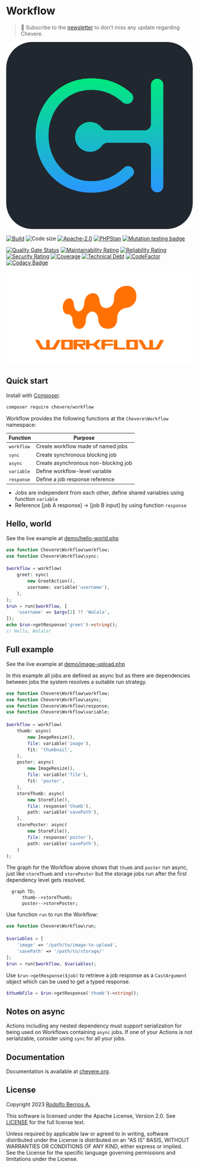 # Workflow

> 🔔 Subscribe to the [newsletter](https://chv.to/chevere-newsletter) to don't miss any update regarding Chevere.

![Chevere](chevere.svg)

[![Build](https://img.shields.io/github/actions/workflow/status/chevere/workflow/test.yml?branch=0.9&style=flat-square)](https://github.com/chevere/workflow/actions)
![Code size](https://img.shields.io/github/languages/code-size/chevere/workflow?style=flat-square)
[![Apache-2.0](https://img.shields.io/github/license/chevere/workflow?style=flat-square)](LICENSE)
[![PHPStan](https://img.shields.io/badge/PHPStan-level%209-blueviolet?style=flat-square)](https://phpstan.org/)
[![Mutation testing badge](https://img.shields.io/endpoint?style=flat-square&url=https%3A%2F%2Fbadge-api.stryker-mutator.io%2Fgithub.com%2Fchevere%2Fworkflow%2F0.9)](https://dashboard.stryker-mutator.io/reports/github.com/chevere/workflow/0.9)

[![Quality Gate Status](https://sonarcloud.io/api/project_badges/measure?project=chevere_workflow&metric=alert_status)](https://sonarcloud.io/dashboard?id=chevere_workflow)
[![Maintainability Rating](https://sonarcloud.io/api/project_badges/measure?project=chevere_workflow&metric=sqale_rating)](https://sonarcloud.io/dashboard?id=chevere_workflow)
[![Reliability Rating](https://sonarcloud.io/api/project_badges/measure?project=chevere_workflow&metric=reliability_rating)](https://sonarcloud.io/dashboard?id=chevere_workflow)
[![Security Rating](https://sonarcloud.io/api/project_badges/measure?project=chevere_workflow&metric=security_rating)](https://sonarcloud.io/dashboard?id=chevere_workflow)
[![Coverage](https://sonarcloud.io/api/project_badges/measure?project=chevere_workflow&metric=coverage)](https://sonarcloud.io/dashboard?id=chevere_workflow)
[![Technical Debt](https://sonarcloud.io/api/project_badges/measure?project=chevere_workflow&metric=sqale_index)](https://sonarcloud.io/dashboard?id=chevere_workflow)
[![CodeFactor](https://www.codefactor.io/repository/github/chevere/workflow/badge)](https://www.codefactor.io/repository/github/chevere/workflow)
[![Codacy Badge](https://app.codacy.com/project/badge/Grade/9e33004e8791436f9e7e39093f3fd5e4)](https://app.codacy.com/gh/chevere/workflow/dashboard)

![Workflow](.github/banner/workflow-logo.svg)

## Quick start

Install with [Composer](https://packagist.org/packages/chevere/workflow).

```sh
composer require chevere/workflow
```

Workflow provides the following functions at the `Chevere\Workflow` namespace:

| Function   | Purpose                              |
| ---------- | ------------------------------------ |
| `workflow` | Create workflow made of named jobs   |
| `sync`     | Create synchronous blocking job      |
| `async`    | Create asynchronous non-blocking job |
| `variable` | Define workflow-level variable       |
| `response` | Define a job response reference      |

* Jobs are independent from each other, define shared variables using function `variable`
* Reference [job A response] -> [job B input] by using function `response`

## Hello, world

See the live example at [demo/hello-world.php](demo/hello-world.php)

```php
use function Chevere\Workflow\workflow;
use function Chevere\Workflow\sync;

$workflow = workflow(
    greet: sync(
        new GreetAction(),
        username: variable('username'),
    ),
);
$run = run($workflow, [
    'username' => $argv[1] ?? 'Walala',
]);
echo $run->getResponse('greet')->string();
// Hello, Walala!
```

## Full example

See the live example at [demo/image-upload.php](demo/image-upload.php)

In this example all jobs are defined as async but as there are dependencies between jobs the system resolves a suitable run strategy.

```php
use function Chevere\Workflow\workflow;
use function Chevere\Workflow\async;
use function Chevere\Workflow\response;
use function Chevere\Workflow\variable;

$workflow = workflow(
    thumb: async(
        new ImageResize(),
        file: variable('image'),
        fit: 'thumbnail',
    ),
    poster: async(
        new ImageResize(),
        file: variable('file'),
        fit: 'poster',
    ),
    storeThumb: async(
        new StoreFile(),
        file: response('thumb'),
        path: variable('savePath'),
    ),
    storePoster: async(
        new StoreFile(),
        file: response('poster'),
        path: variable('savePath'),
    )
);
```

The graph for the Workflow above shows that `thumb` and `poster` run async, just like `storeThumb` and `storePoster` but the storage jobs run after the first dependency level gets resolved.

```mermaid
  graph TD;
      thumb-->storeThumb;
      poster-->storePoster;
```

Use function `run` to run the Workflow:

```php
use function Chevere\Workflow\run;

$variables = [
    'image' => '/path/to/image-to-upload',
    'savePath' => '/path/to/storage/'
];
$run = run($workflow, $variables);
```

Use `$run->getResponse($job)` to retrieve a job response as a `CastArgument` object which can be used to get a typed response.

```php
$thumbFile = $run->getResponse('thumb')->string();
```

## Notes on async

Actions including any nested dependency must support serialization for being used on Workflows containing `async` jobs. If one of your Actions is not serializable, consider using `sync` for all your jobs.

## Documentation

Documentation is available at [chevere.org](https://chevere.org/packages/workflow).

## License

Copyright 2023 [Rodolfo Berrios A.](https://rodolfoberrios.com/)

This software is licensed under the Apache License, Version 2.0. See [LICENSE](LICENSE) for the full license text.

Unless required by applicable law or agreed to in writing, software distributed under the License is distributed on an "AS IS" BASIS, WITHOUT WARRANTIES OR CONDITIONS OF ANY KIND, either express or implied. See the License for the specific language governing permissions and limitations under the License.
